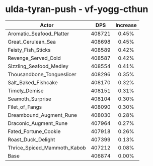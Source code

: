# ulda-tyran-push - vf-yogg-cthun
| Actor | DPS | Increase |
|---|:---:|:---:|
|Aromatic_Seafood_Platter|408721|0.45%|
|Great_Cerulean_Sea|408698|0.45%|
|Feisty_Fish_Sticks|408589|0.42%|
|Revenge_Served_Cold|408587|0.42%|
|Sizzling_Seafood_Medley|408554|0.41%|
|Thousandbone_Tongueslicer|408296|0.35%|
|Salt_Baked_Fishcake|408170|0.32%|
|Timely_Demise|408151|0.31%|
|Seamoth_Surprise|408104|0.30%|
|Filet_of_Fangs|408090|0.30%|
|Dreambound_Augment_Rune|408030|0.28%|
|Draconic_Augment_Rune|407964|0.27%|
|Fated_Fortune_Cookie|407918|0.26%|
|Roast_Duck_Delight|407399|0.13%|
|Thrice_Spiced_Mammoth_Kabob|407212|0.08%|
|Base|406874|0.00%|
